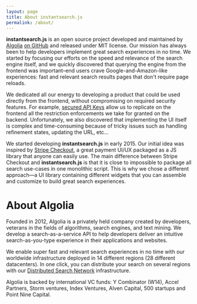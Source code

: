 ```yaml
---
layout: page
title: About instantsearch.js
permalink: /about/
---
```

**instantsearch.js** is an open source project developed and maintained by [Algolia](https://www.algolia.com) [on GitHub](https://github.com/algolia/instantsearch.js) and released under MIT license. Our mission has always been to help developers implement great search experiences in no time. We started by focusing our efforts on the speed and relevance of the search engine itself, and we quickly discovered that querying the engine from the frontend was important–end users crave Google-and-Amazon-like experiences: fast and relevant search results pages that don't require page reloads.

We dedicated all our energy to developing a product that could be used directly from the frontend, without compromising on required security features. For example, [secured API Keys](https://www.algolia.com/doc/ruby#secured-api-keys) allow us to replicate on the frontend all the restriction enforcements we take for granted on the backend. Unfortunately, we also discovered that implementing the UI itself is complex and time-consuming because of tricky issues such as handling refinement states, updating the URL, etc...

We started developing **instantsearch.js** in early 2015. Our initial idea was inspired by [Stripe Checkout](https://stripe.com/docs/checkout), a great payment UI/UX packaged as a JS library that anyone can easily use. The main difference between Stripe Checkout and **instantsearch.js** is that it is close to impossible to package all search use-cases in one monolithic script. This is why we chose a different approach—a UI library containing different widgets that you can assemble and customize to build great search experiences.

<div class="spacer100"></div>

# About Algolia
Founded in 2012, Algolia is a privately held company created by developers, veterans in the fields of algorithms, search engines, and text mining. We develop a search-as-a-service API to help developers deliver an intuitive search-as-you-type experience in their applications and websites.

We enable super fast and relevant search experiences in no time with our worldwide infrastructure deployed in 14 different regions (28 different datacenters). In one click, you can distribute your search on several regions with our [Distributed Search Network](https://www.algolia.com/dsn) infrastructure.

Algolia is backed by international VC funds: Y Combinator (W14), Accel Partners, Storm ventures, Index Ventures, Alven Capital, 500 startups and Point Nine Capital.
<div class="spacer80"></div>
